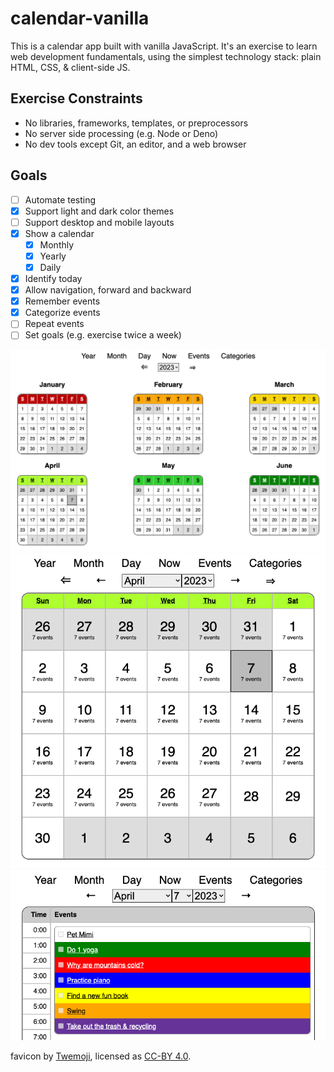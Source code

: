 # calendar-vanilla

This is a calendar app built with vanilla JavaScript. It's an exercise to learn
web development fundamentals, using the simplest technology stack: plain HTML,
CSS, & client-side JS.

## Exercise Constraints
- No libraries, frameworks, templates, or preprocessors
- No server side processing (e.g. Node or Deno)
- No dev tools except Git, an editor, and a web browser

## Goals
- [ ] Automate testing
- [x] Support light and dark color themes
- [ ] Support desktop and mobile layouts
- [x] Show a calendar
  - [x] Monthly
  - [x] Yearly
  - [x] Daily
- [x] Identify today
- [x] Allow navigation, forward and backward
- [x] Remember events
- [x] Categorize events
- [ ] Repeat events
- [ ] Set goals (e.g. exercise twice a week)

![Yearly calendar](screenshots/year.png)
![Monthly calendar](screenshots/month.png)
![Daily calendar](screenshots/day.png)

favicon by [Twemoji](https://twemoji.twitter.com/), licensed as [CC-BY
4.0](https://creativecommons.org/licenses/by/4.0/).
